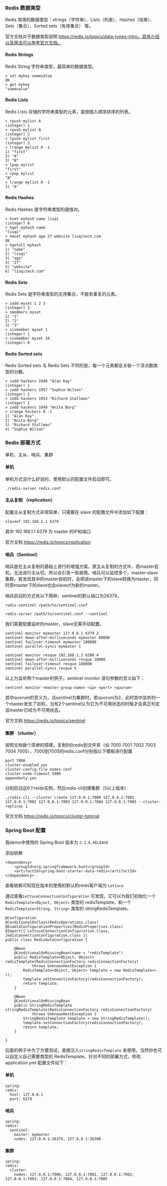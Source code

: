 ### Redis 数据类型

Redis 常用的数据类型：strings（字符串）、Lists（列表）、Hashes（哈希）、Sets（集合）、Sorted sets（有序集合） 等。

官方文档对于数据类型说明 https://redis.io/topics/data-types-intro，具体介绍以及用法可以参考官方文档。

#### Redis Strings

Redis String 字符串类型，最简单的数据类型。

```
> set mykey somevalue
OK
> get mykey
"somevalue"
```

#### Redis Lists

Redis Lists 存储的字符串类型的元素，是按插入顺序排序的列表。

```
> rpush mylist A
(integer) 1
> rpush mylist B
(integer) 2
> lpush mylist first
(integer) 3
> lrange mylist 0 -1
1) "first"
2) "A"
3) "B"
> lpop mylist
"first"
> rpop mylist
"B"
> lrange mylist 0 -1
1) "A"
```

#### Redis Hashes

Redis Hashes 是字符串类型的键值对。

```
> hset myhash name liuqi
(integer) 0
> hget myhash name
"liuqi"
> hmset myhash age 27 website liuqitech.com
OK
> hgetall myhash
1) "name"
2) "liuqi"
3) "age"
4) "27"
5) "website"
6) "liuqitech.com"
```

#### Redis Sets

Redis Sets 是字符串类型的无序集合，不能有重复的元素。

```
> sadd myset 1 2 3
(integer) 3
> smembers myset
1) "1"
2) "2"
3) "3"
> sismember myset 1
(integer) 1
> sismember myset 10
(integer) 0
```

#### Redis Sorted sets

Redis Sorted sets 与 Redis Sets 不同的是，每一个元素都会关联一个浮点数类型的分数。

```
> zadd hackers 1940 "Alan Kay"
(integer) 1
> zadd hackers 1957 "Sophie Wilson"
(integer) 1
> zadd hackers 1953 "Richard Stallman"
(integer) 1
> zadd hackers 1949 "Anita Borg"
> zrange hackers 0 -1
1) "Alan Kay"
2) "Anita Borg"
3) "Richard Stallman"
4) "Sophie Wilson"
```



### Redis 部署方式

单机、主从、哨兵、集群

#### 单机

单机方式没什么好说的，使用默认的配置文件启动即可。

```
./redis-server redis.conf
```

#### 主从复制 （replication）

配置主从复制方式非常简单，只需要在 slave 的配置文件中添加如下配置：

```
slaveof 192.168.1.1 6379
```

其中 192.168.1.1 6379 为 master 的IP和端口

官方文档 https://redis.io/topics/replication

#### 哨兵（Sentinel）

哨兵是在主从复制的基础上进行的增强方案。原主从复制的方式中，若master宕机，无法进行主从切，所以会引发一些故障。哨兵可以监控多个，master-slave集群，若发现其中的master宕机时，会把该master下的slave转换为master，同时原master下的slave也会slaveof为新的master。

哨兵启动的方式有以下两种，sentinel的默认端口为26379。

```
redis-sentinel /path/to/sentinel.conf
```

```
redis-server /path/to/sentinel.conf --sentinel
```

我们需要配置监听的master，slave无需手动配置。

```
sentinel monitor mymaster 127.0.0.1 6379 2
sentinel down-after-milliseconds mymaster 60000
sentinel failover-timeout mymaster 180000
sentinel parallel-syncs mymaster 1

sentinel monitor resque 192.168.1.3 6380 4
sentinel down-after-milliseconds resque 10000
sentinel failover-timeout resque 180000
sentinel parallel-syncs resque 5
```

以上为监听两个master的例子。sentinel monitor 语句参数的含义如下：

```
sentinel monitor <master-group-name> <ip> <port> <quorum>
```

其中quorum的意义为，当sentinel为集群时，若quorum为2，此时其中监听的一个master发生了宕机，当有2个sentinel认为它为不可用状态的时候才会真正判定该master已经为不可用状态。

官方文档 https://redis.io/topics/sentinel

#### 集群 （cluster）

按照文档做个简单的搭建，复制6份redis到文件夹（如 7000 7001 7002 7003 7004 7005），7000到7005的redis.conf分别按以下模板进行配置

```
port 7000
cluster-enabled yes
cluster-config-file nodes.conf
cluster-node-timeout 5000
appendonly yes
```

分别启动这6个reids实例，然后redis-cli创建集群（5以上版本）

```
./redis-cli --cluster create 127.0.0.1:7000 127.0.0.1:7001 127.0.0.1:7002 127.0.0.1:7003 127.0.0.1:7004 127.0.0.1:7005 --cluster-replicas 1
```

官方文档 https://redis.io/topics/cluster-tutorial



### Spring Boot 配置

我demo中使用的 Spring Boot 版本为 ```2.1.6.RELEASE```

添加依赖

```
<dependency>
    <groupId>org.springframework.boot</groupId>
    <artifactId>spring-boot-starter-data-redis</artifactId>
</dependency>
```

查看依赖可知现在版本的使用的默认的reids客户端为 ```Lettuce```

通过查看`LettuceConnectionConfiguration` 可发现，它可以为我们初始化一个 `RedisTemplate<Object, Object>` 类型的 redisTemplate，和一个 `RedisTemplate<String, String>` 类型的 stringRedisTemplate。

```
@Configuration
@ConditionalOnClass(RedisOperations.class)
@EnableConfigurationProperties(RedisProperties.class)
@Import({ LettuceConnectionConfiguration.class, JedisConnectionConfiguration.class })
public class RedisAutoConfiguration {

	@Bean
	@ConditionalOnMissingBean(name = "redisTemplate")
	public RedisTemplate<Object, Object> redisTemplate(RedisConnectionFactory redisConnectionFactory)
			throws UnknownHostException {
		RedisTemplate<Object, Object> template = new RedisTemplate<>();
		template.setConnectionFactory(redisConnectionFactory);
		return template;
	}

	@Bean
	@ConditionalOnMissingBean
	public StringRedisTemplate stringRedisTemplate(RedisConnectionFactory redisConnectionFactory)
			throws UnknownHostException {
		StringRedisTemplate template = new StringRedisTemplate();
		template.setConnectionFactory(redisConnectionFactory);
		return template;
	}

}
```

后面的例子中为了方便测试，直接注入```stringRedisTemplate``` 来使用，当然你也可以自定义自己需要类型的 RedisTemplate。针对不同的部署方式，修改application.yml 配置文件如下：

#### 单机

```
spring:
redis:
  host: 127.0.0.1
  port: 6379
```

#### 哨兵

```
spring:
redis:
  sentinel:
	master: mymaster
	nodes: 127.0.0.1:26379, 127.0.0.1:26380
```

#### 集群

```
spring:
redis:
  cluster:
	nodes: 127.0.0.1:7000, 127.0.0.1:7001, 127.0.0.1:7002, 127.0.0.1:7003, 127.0.0.1:7004, 127.0.0.1:7005
```

  



